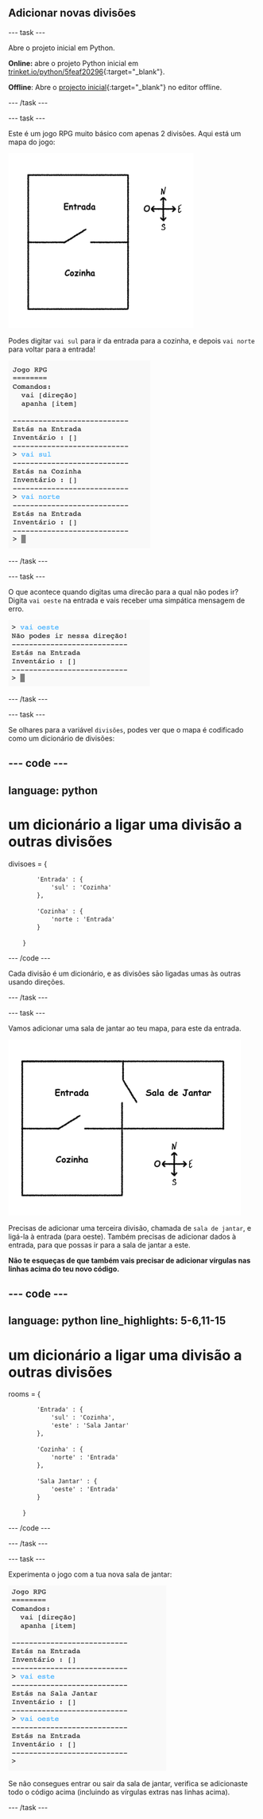 ## Adicionar novas divisões

--- task ---

Abre o projeto inicial em Python.

**Online:** abre o projeto Python inicial em [trinket.io/python/5feaf20296](https://trinket.io/python/5feaf20296){:target="_blank"}.

**Offline**: Abre o [projecto inicial](https://rpf.io/p/pt-PT/rpg-go){:target="_blank"} no editor offline.

--- /task ---

--- task ---

Este é um jogo RPG muito básico com apenas 2 divisões. Aqui está um mapa do jogo:

![captura de ecrã](images/rpg-map1.png)

Podes digitar `vai sul` para ir da entrada para a cozinha, e depois `vai norte` para voltar para a entrada!

![captura de ecrã](images/rpg-controls.png)

--- /task ---

--- task ---

O que acontece quando digitas uma direcão para a qual não podes ir? Digita `vai oeste` na entrada e vais receber uma simpática mensagem de erro.

![captura de ecrã](images/rpg-error.png)

--- /task ---

--- task ---

Se olhares para a variável `divisões`, podes ver que o mapa é codificado como um dicionário de divisões:

--- code ---
---
language: python
---
# um dicionário a ligar uma divisão a outras divisões
divisoes = {

            'Entrada' : {
                'sul' : 'Cozinha'
            },
    
            'Cozinha' : {
                'norte : 'Entrada'
            }
    
        }
--- /code ---

Cada divisāo é um dicionário, e as divisões sāo ligadas umas às outras usando direções.

--- /task ---

--- task ---

Vamos adicionar uma sala de jantar ao teu mapa, para este da entrada.

![captura de ecrã](images/rpg-dining.png)

Precisas de adicionar uma terceira divisão, chamada de `sala de jantar`, e ligá-la à entrada (para oeste). Também precisas de adicionar dados à entrada, para que possas ir para a sala de jantar a este.

**Não te esqueças de que também vais precisar de adicionar vírgulas nas linhas acima do teu novo código.**

--- code ---
---
language: python
line_highlights: 5-6,11-15
---
# um dicionário a ligar uma divisão a outras divisões
rooms = {

            'Entrada' : {
                'sul' : 'Cozinha',
                'este' : 'Sala Jantar'
            },
    
            'Cozinha' : {
                'norte' : 'Entrada'
            },
    
            'Sala Jantar' : {
                'oeste' : 'Entrada'
            }
    
        }
--- /code ---

--- /task ---

--- task ---

Experimenta o jogo com a tua nova sala de jantar:

![captura de ecrã](images/rpg-dining-test.png)

Se não consegues entrar ou sair da sala de jantar, verifica se adicionaste todo o código acima (incluindo as vírgulas extras nas linhas acima).

--- /task ---
